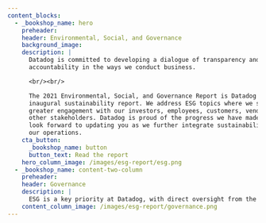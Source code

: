 ```yaml
---
content_blocks:
  - _bookshop_name: hero
    preheader:
    header: Environmental, Social, and Governance
    background_image:
    description: |
      Datadog is committed to developing a dialogue of transparency and
      accountability in the ways we conduct business.

      <br/><br/>

      The 2021 Environmental, Social, and Governance Report is Datadog's
      inaugural sustainability report. We address ESG topics where we seek
      greater engagement with our investors, employees, customers, vendors, and
      other stakeholders. Datadog is proud of the progress we have made, and we
      look forward to updating you as we further integrate sustainability into
      our operations.
    cta_button:
      _bookshop_name: button
      button_text: Read the report
    hero_column_image: /images/esg-report/esg.png
  - _bookshop_name: content-two-column
    preheader:
    header: Governance
    description: |
      ESG is a key priority at Datadog, with direct oversight from the board of directors and management. Our board is composed of 50 percent racially/ethnically diverse members. Collectively, they possess the professional and industry knowledge, financial expertise, and high-level management experience that is necessary to oversee our business. We are committed to the highest standard of business ethics and strive to keep risk management, intellectual property protection, data security, and privacy at the forefront of our business.
    content_column_image: /images/esg-report/governance.png
---
```

